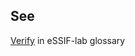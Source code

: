 ## See
[Verify](https://essif-lab.github.io/framework/docs/essifLab-glossary#verify) in eSSIF-lab glossary